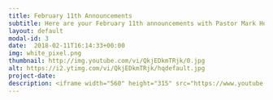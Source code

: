 ```yaml
---
title: February 11th Announcements
subtitle: Here are your February 11th announcements with Pastor Mark Hornback and Richie Runnells
layout: default
modal-id: 3 
date:  2018-02-11T16:14:33+00:00
img: white_pixel.png
thumbnail: http://img.youtube.com/vi/QkjEDkmTRjk/0.jpg
alt: https://i2.ytimg.com/vi/QkjEDkmTRjk/hqdefault.jpg
project-date: 
description: <iframe width="560" height="315" src="https://www.youtube.com/embed/QkjEDkmTRjk" frameborder="0" allowfullscreen></iframe> 
---
```

